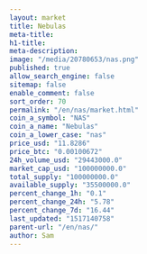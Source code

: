 ```yaml
---
layout: market
title: Nebulas
meta-title: 
h1-title: 
meta-description: 
image: "/media/20780653/nas.png"
published: true
allow_search_engine: false
sitemap: false
enable_comment: false
sort_order: 70
permalink: "/en/nas/market.html"
coin_a_symbol: "NAS"
coin_a_name: "Nebulas"
coin_a_lower_case: "nas"
price_usd: "11.8286"
price_btc: "0.00100672"
24h_volume_usd: "29443000.0"
market_cap_usd: "100000000.0"
total_supply: "100000000.0"
available_supply: "35500000.0"
percent_change_1h: "0.1"
percent_change_24h: "5.78"
percent_change_7d: "16.44"
last_updated: "1517140758"
parent-url: "/en/nas/"
author: Sam
---
```


